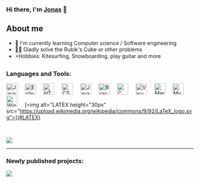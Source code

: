 ### Hi there, I'm [Jonas](https://github.com/Jonas-Hamburg/) 👋

## About me
- 🌱 I'm currently learning Computer science / Software engineering
- 🧙‍♂️ Gladly solve the Rubik's Cube or other problems
- ⚡Hobbies: Kitesurfing, Snowboarding, play guitar and more

### Languages and Tools:

[<img alt="Java" height="30px" src="https://upload.wikimedia.org/wikipedia/de/e/e1/Java-Logo.svg">](#Java)&nbsp;&nbsp;&nbsp;&nbsp;
[<img alt="Eclipse" height="30px" src="https://upload.wikimedia.org/wikipedia/commons/d/d0/Eclipse-Luna-Logo.svg">](#Eclipse)&nbsp;&nbsp;&nbsp;&nbsp;
[<img alt="HTML" height="30px" src="https://upload.wikimedia.org/wikipedia/commons/6/61/HTML5_logo_and_wordmark.svg">](#HTML)&nbsp;&nbsp;&nbsp;&nbsp;
[<img alt="CSS" height="30px" src="https://upload.wikimedia.org/wikipedia/commons/d/d5/CSS3_logo_and_wordmark.svg">](#CSS)&nbsp;&nbsp;&nbsp;&nbsp;
[<img alt="JavaScript" height="30px" src="https://upload.wikimedia.org/wikipedia/commons/9/99/Unofficial_JavaScript_logo_2.svg">](#JavaScript)&nbsp;&nbsp;&nbsp;&nbsp;
[<img alt="Brackets" height="30px" src="https://upload.wikimedia.org/wikipedia/commons/4/4c/Brackets_Icon.svg">](#Brackets)&nbsp;&nbsp;&nbsp;&nbsp;
[<img alt="C" height="30px" src="https://upload.wikimedia.org/wikipedia/commons/3/35/The_C_Programming_Language_logo.svg">](#C)&nbsp;&nbsp;&nbsp;&nbsp;
[<img alt="Visual Studio Code" height="30px" src="https://upload.wikimedia.org/wikipedia/commons/2/2d/Visual_Studio_Code_1.18_icon.svg">](#Visual%20Studio%20Code)&nbsp;&nbsp;&nbsp;&nbsp;
[<img alt="MariaDB" height="30px" src="https://upload.wikimedia.org/wikipedia/commons/c/c9/MariaDB_Logo.png">](#MariaDB)&nbsp;&nbsp;&nbsp;&nbsp;
[<img alt="MySQL" height="30px" src="https://upload.wikimedia.org/wikipedia/de/d/dd/MySQL_logo.svg">](#MySQL)&nbsp;&nbsp;&nbsp;&nbsp;
[<img alt="Windows Terminal" height="30px" src="https://upload.wikimedia.org/wikipedia/commons/0/01/Windows_Terminal_Logo_256x256.png">](#Windows%20Terminal)&nbsp;&nbsp;&nbsp;&nbsp;
[<img alt="LATEX height="30px" src="https://upload.wikimedia.org/wikipedia/commons/9/92/LaTeX_logo.svg">](#LATEX)
  
<br>

[<img src="https://github-readme-stats.vercel.app/api/top-langs/?username=Jonas-Hamburg&layout=compact&title_color=333&text_color=333&bg_color=F5F8FA&hide_border=true">](#onGithub)

---

### Newly published projects:
[<img src="https://github-readme-stats.vercel.app/api/pin/?username=Jonas-Hamburg&repo=Tic-Tac-Toe&title_color=333&text_color=333&bg_color=F5F8FA&hide_border=true">](https://github.com/Jonas-Hamburg/Tic-Tac-Toe/)

<!---
Jonas-Hamburg/Jonas-Hamburg is a ✨ special ✨ repository because its `README.md` (this file) appears on your GitHub profile.
You can click the Preview link to take a look at your changes.
--->
